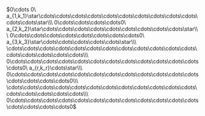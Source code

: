  $0\cdots 0\ a_{1,k_1}\star\cdots\cdots\cdots\cdots\cdots\cdots\cdots\cdots\cdots\cdots\cdots\cdots\star\\\ 0\cdots\cdots\cdots\cdots0\ a_{2,k_2}\star\cdots\cdots\cdots\cdots\cdots\cdots\cdots\cdots\cdots\star\\\ 0\cdots\cdots\cdots\cdots\cdots\cdots\cdots\cdots0\ a_{3,k_3}\star\cdots\cdots\cdots\cdots\cdots\star\\\ \cdots\cdots\cdots\cdots\cdots\cdots\cdots\cdots\cdots\cdots\cdots\cdots\cdots\cdots\cdots\cdots\cdots\\\ 0\cdots\cdots\cdots\cdots\cdots\cdots\cdots\cdots\cdots\cdots\cdots\cdots\cdots0\ a_{r,k_r}\cdots\star\\\ 0\cdots\cdots\cdots\cdots\cdots\cdots\cdots\cdots\cdots\cdots\cdots\cdots\cdots\cdots\cdots\cdots0\\\ \cdots\cdots\cdots\cdots\cdots\cdots\cdots\cdots\cdots\cdots\cdots\cdots\cdots\cdots\cdots\cdots\cdots\\\ 0\cdots\cdots\cdots\cdots\cdots\cdots\cdots\cdots\cdots\cdots\cdots\cdots\cdots\cdots\cdots\cdots0$     
    
